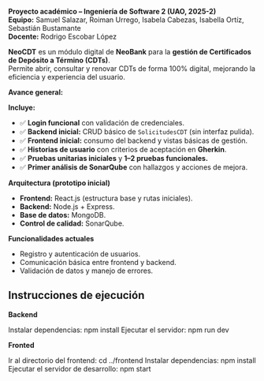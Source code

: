 **Proyecto académico – Ingeniería de Software 2 (UAO, 2025-2)**  
**Equipo:** Samuel Salazar, Roiman Urrego, Isabela Cabezas, Isabella Ortíz, Sebastián Bustamante  
**Docente:** Rodrigo Escobar López  

**NeoCDT** es un módulo digital de **NeoBank** para la **gestión de Certificados de Depósito a Término (CDTs)**.  
Permite abrir, consultar y renovar CDTs de forma 100% digital, mejorando la eficiencia y experiencia del usuario.

**Avance general:** 

**Incluye:**
- ✅ **Login funcional** con validación de credenciales.  
- ✅ **Backend inicial:** CRUD básico de `SolicitudesCDT` (sin interfaz pulida).  
- ✅ **Frontend inicial:** consumo del backend y vistas básicas de gestión.  
- ✅ **Historias de usuario** con criterios de aceptación en **Gherkin**.  
- ✅ **Pruebas unitarias iniciales** y **1–2 pruebas funcionales.**  
- ✅ **Primer análisis de SonarQube** con hallazgos y acciones de mejora.
  
**Arquitectura (prototipo inicial)**

- **Frontend:** React.js (estructura base y rutas iniciales).  
- **Backend:** Node.js + Express.  
- **Base de datos:** MongoDB.  
- **Control de calidad:** SonarQube.

**Funcionalidades actuales**

- Registro y autenticación de usuarios.
- Comunicación básica entre frontend y backend.  
- Validación de datos y manejo de errores.

##  Instrucciones de ejecución

**Backend**

Instalar dependencias:
  npm install
Ejecutar el servidor:
  npm run dev

**Fronted**

Ir al directorio del frontend:
  cd ../frontend
Instalar dependencias:
  npm install
Ejecutar el servidor de desarrollo:
  npm start

